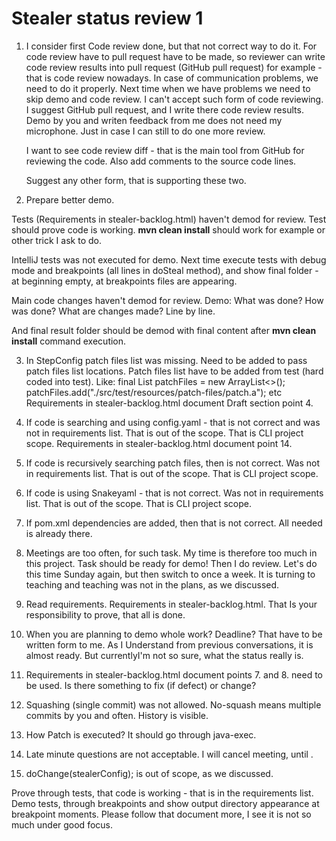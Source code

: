 # Stealer status review 1

1. I consider first Code review done, but that not correct way to do it. For code review have to pull request have to be
   made, so reviewer can write code review results into pull request (GitHub pull request) for example - that is code
   review nowadays.
   In case of communication problems, we need to do it properly. Next time when we have problems we need to
   skip demo and code review. I can't accept such form of code reviewing.
   I suggest GitHub pull request, and I write there code review results. Demo by you and writen feedback from me does
   not need my microphone. Just in case I can still to do one more review.

   I want to see code review diff - that is the main tool from GitHub for reviewing the code. Also add comments to the
   source code lines.

   Suggest any other form, that is supporting these two.

2. Prepare better demo.

Tests (Requirements in stealer-backlog.html) haven't demod for review. Test should prove code is working.
**mvn clean install** should work for example or other trick I ask to do.

IntelliJ tests was not executed for demo. Next time execute tests with debug mode and breakpoints (all lines
in doSteal method), and show final folder - at beginning empty, at breakpoints files are appearing.

Main code changes haven't demod for review. Demo: What was done? How was done? What are changes made? Line by
line.

And final result folder should be demod with final content after **mvn clean install** command execution.

3. In StepConfig patch files list was missing. Need to be added to pass patch files list locations. Patch files list
   have
   to be added from test (hard coded into test).
   Like:
   final List<String> patchFiles = new ArrayList<>();
   patchFiles.add("./src/test/resources/patch-files/patch.a");
   etc
   Requirements in stealer-backlog.html document Draft section point 4.

4. If code is searching and using config.yaml - that is not correct and was not in requirements list. That is out of the
   scope. That is CLI project scope. Requirements in stealer-backlog.html document point 14.

5. If code is recursively searching patch files, then is not correct. Was not in requirements list. That is out of the
   scope. That is CLI project scope.

6. If code is using Snakeyaml - that is not correct. Was not in requirements list. That is out of the scope. That is CLI
   project scope.

7. If pom.xml dependencies are added, then that is not correct. All needed is already there.

8. Meetings are too often, for such task. My time is therefore too much in this project. Task should be ready for demo!
   Then I do review. Let's do this time Sunday again, but then switch to once a week. It is turning to teaching and
   teaching was not in the plans, as we discussed.

9. Read requirements. Requirements in stealer-backlog.html. That Is your responsibility to
   prove, that all is done.

10. When you are planning to demo whole work? Deadline? That have to be written form to me. As I Understand from
    previous conversations, it is almost ready. But currentlyI'm not so sure, what the status really is.

11. Requirements in stealer-backlog.html document points 7. and 8. need to be used. Is there something to fix (if
    defect) or change?

12. Squashing (single commit) was not allowed. No-squash means multiple commits by you and often. History is visible.

13. How Patch is executed? It should go through java-exec.

14. Late minute questions are not acceptable. I will cancel meeting, until .

15. doChange(stealerConfig); is out of scope, as we discussed.

Prove through tests, that code is working - that is in the requirements list. Demo tests, through breakpoints and show
output directory appearance at breakpoint moments.
Please follow that document more, I see it is not so much under good focus.
